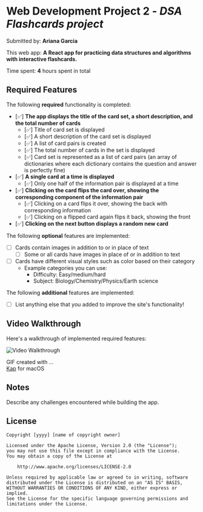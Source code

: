 # Web Development Project 2 - *DSA Flashcards project*

Submitted by: **Ariana Garcia**

This web app: **A React app for practicing data structures and algorithms with interactive flashcards.**

Time spent: **4** hours spent in total

## Required Features

The following **required** functionality is completed:


- [✅] **The app displays the title of the card set, a short description, and the total number of cards**
  - [✅] Title of card set is displayed 
  - [✅] A short description of the card set is displayed 
  - [✅] A list of card pairs is created
  - [✅] The total number of cards in the set is displayed 
  - [✅] Card set is represented as a list of card pairs (an array of dictionaries where each dictionary contains the question and answer is perfectly fine)
- [✅] **A single card at a time is displayed**
  - [✅] Only one half of the information pair is displayed at a time
- [✅] **Clicking on the card flips the card over, showing the corresponding component of the information pair**
  - [✅] Clicking on a card flips it over, showing the back with corresponding information 
  - [✅] Clicking on a flipped card again flips it back, showing the front
- [✅] **Clicking on the next button displays a random new card**

The following **optional** features are implemented:

- [ ] Cards contain images in addition to or in place of text
  - [ ] Some or all cards have images in place of or in addition to text
- [ ] Cards have different visual styles such as color based on their category
  - Example categories you can use:
    - Difficulty: Easy/medium/hard
    - Subject: Biology/Chemistry/Physics/Earth science

The following **additional** features are implemented:

* [ ] List anything else that you added to improve the site's functionality!

## Video Walkthrough

Here's a walkthrough of implemented required features:

<img src='https://imgur.com/a/Lk2UNWK' title='Video Walkthrough' width='' alt='Video Walkthrough' />

<!-- Replace this with whatever GIF tool you used! -->
GIF created with ...  
[Kap](https://getkap.co/) for macOS

## Notes

Describe any challenges encountered while building the app.

## License

    Copyright [yyyy] [name of copyright owner]

    Licensed under the Apache License, Version 2.0 (the "License");
    you may not use this file except in compliance with the License.
    You may obtain a copy of the License at

        http://www.apache.org/licenses/LICENSE-2.0

    Unless required by applicable law or agreed to in writing, software
    distributed under the License is distributed on an "AS IS" BASIS,
    WITHOUT WARRANTIES OR CONDITIONS OF ANY KIND, either express or implied.
    See the License for the specific language governing permissions and
    limitations under the License.
